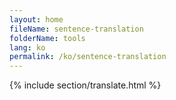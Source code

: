 ```yaml
---
layout: home
fileName: sentence-translation
folderName: tools
lang: ko
permalink: /ko/sentence-translation
---
```

{% include section/translate.html %}
